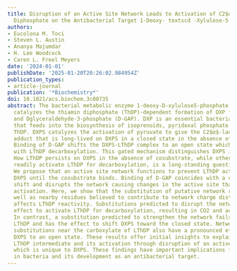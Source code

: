 ```yaml
---
title: Disruption of an Active Site Network Leads to Activation of C2$α$-Lactylthiamin
  Diphosphate on the Antibacterial Target 1-Deoxy- textscd -Xylulose-5-Phosphate Synthase
authors:
- Eucolona M. Toci
- Steven L. Austin
- Ananya Majumdar
- H. Lee Woodcock
- Caren L. Freel Meyers
date: '2024-01-01'
publishDate: '2025-01-20T20:26:02.984954Z'
publication_types:
- article-journal
publication: '*Biochemistry*'
doi: 10.1021/acs.biochem.3c00735
abstract: The bacterial metabolic enzyme 1-deoxy-D-xylulose5-phosphate synthase (DXPS)
  catalyzes the thiamin diphosphate (ThDP)-dependent formation of DXP from pyruvate
  and Dglyceraldehyde-3-phosphate (D-GAP). DXP is an essential bacteriaspecific metabolite
  that feeds into the biosynthesis of isoprenoids, pyridoxal phosphate (PLP), and
  ThDP. DXPS catalyzes the activation of pyruvate to give the C2$α$-lactylThDP (LThDP)
  adduct that is long-lived on DXPS in a closed state in the absence of the cosubstrate.
  Binding of D-GAP shifts the DXPS-LThDP complex to an open state which coincides
  with LThDP decarboxylation. This gated mechanism distinguishes DXPS in ThDP enzymology.
  How LThDP persists on DXPS in the absence of cosubstrate, while other pyruvate decarboxylases
  readily activate LThDP for decarboxylation, is a long-standing question in the field.
  We propose that an active site network functions to prevent LThDP activation on
  DXPS until the cosubstrate binds. Binding of D-GAP coincides with a conformational
  shift and disrupts the network causing changes in the active site that promote LThDP
  activation. Here, we show that the substitution of putative network residues, as
  well as nearby residues believed to contribute to network charge distribution, predictably
  affects LThDP reactivity. Substitutions predicted to disrupt the network have the
  effect to activate LThDP for decarboxylation, resulting in CO2 and acetate production.
  In contrast, a substitution predicted to strengthen the network fails to activate
  LThDP and has the effect to shift DXPS toward the closed state. Network-disrupting
  substitutions near the carboxylate of LThDP also have a pronounced effect to shift
  DXPS to an open state. These results offer initial insights to explain the long-lived
  LThDP intermediate and its activation through disruption of an active site network,
  which is unique to DXPS. These findings have important implications for DXPS function
  in bacteria and its development as an antibacterial target.
---
```

